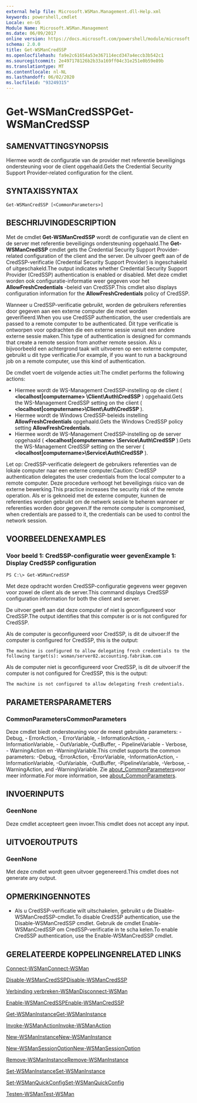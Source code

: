 ```yaml
---
external help file: Microsoft.WSMan.Management.dll-Help.xml
keywords: powershell,cmdlet
Locale: en-US
Module Name: Microsoft.WSMan.Management
ms.date: 06/09/2017
online version: https://docs.microsoft.com/powershell/module/microsoft.wsman.management/get-wsmancredssp?view=powershell-7&WT.mc_id=ps-gethelp
schema: 2.0.0
title: Get-WSManCredSSP
ms.openlocfilehash: fa9e2c61654a53e367114ecd347a4eccb3b542c1
ms.sourcegitcommit: 2e497178126b2b33a169ff04c31e251e0b59e89b
ms.translationtype: MT
ms.contentlocale: nl-NL
ms.lasthandoff: 06/02/2020
ms.locfileid: "93249315"
---
```

# <span data-ttu-id="d582a-103">Get-WSManCredSSP</span><span class="sxs-lookup"><span data-stu-id="d582a-103">Get-WSManCredSSP</span></span>

## <span data-ttu-id="d582a-104">SAMENVATTING</span><span class="sxs-lookup"><span data-stu-id="d582a-104">SYNOPSIS</span></span>
<span data-ttu-id="d582a-105">Hiermee wordt de configuratie van de provider met referentie beveiligings ondersteuning voor de client opgehaald.</span><span class="sxs-lookup"><span data-stu-id="d582a-105">Gets the Credential Security Support Provider-related configuration for the client.</span></span>

## <span data-ttu-id="d582a-106">SYNTAXIS</span><span class="sxs-lookup"><span data-stu-id="d582a-106">SYNTAX</span></span>

```
Get-WSManCredSSP [<CommonParameters>]
```

## <span data-ttu-id="d582a-107">BESCHRIJVING</span><span class="sxs-lookup"><span data-stu-id="d582a-107">DESCRIPTION</span></span>
<span data-ttu-id="d582a-108">Met de cmdlet **Get-WSManCredSSP** wordt de configuratie van de client en de server met referentie beveiligings ondersteuning opgehaald.</span><span class="sxs-lookup"><span data-stu-id="d582a-108">The **Get-WSManCredSSP** cmdlet gets the Credential Security Support Provider-related configuration of the client and the server.</span></span>
<span data-ttu-id="d582a-109">De uitvoer geeft aan of de CredSSP-verificatie (Credential Security Support Provider) is ingeschakeld of uitgeschakeld.</span><span class="sxs-lookup"><span data-stu-id="d582a-109">The output indicates whether Credential Security Support Provider (CredSSP) authentication is enabled or disabled.</span></span>
<span data-ttu-id="d582a-110">Met deze cmdlet worden ook configuratie-informatie weer gegeven voor het **AllowFreshCredentials** -beleid van CredSSP.</span><span class="sxs-lookup"><span data-stu-id="d582a-110">This cmdlet also displays configuration information for the **AllowFreshCredentials** policy of CredSSP.</span></span>

<span data-ttu-id="d582a-111">Wanneer u CredSSP-verificatie gebruikt, worden de gebruikers referenties door gegeven aan een externe computer die moet worden geverifieerd.</span><span class="sxs-lookup"><span data-stu-id="d582a-111">When you use CredSSP authentication, the user credentials are passed to a remote computer to be authenticated.</span></span>
<span data-ttu-id="d582a-112">Dit type verificatie is ontworpen voor opdrachten die een externe sessie vanuit een andere externe sessie maken.</span><span class="sxs-lookup"><span data-stu-id="d582a-112">This type of authentication is designed for commands that create a remote session from another remote session.</span></span>
<span data-ttu-id="d582a-113">Als u bijvoorbeeld een achtergrond taak wilt uitvoeren op een externe computer, gebruikt u dit type verificatie.</span><span class="sxs-lookup"><span data-stu-id="d582a-113">For example, if you want to run a background job on a remote computer, use this kind of authentication.</span></span>

<span data-ttu-id="d582a-114">De cmdlet voert de volgende acties uit:</span><span class="sxs-lookup"><span data-stu-id="d582a-114">The cmdlet performs the following actions:</span></span>

- <span data-ttu-id="d582a-115">Hiermee wordt de WS-Management CredSSP-instelling op de client ( **\<localhost|computername\> \Client\Auth\CredSSP** ) opgehaald.</span><span class="sxs-lookup"><span data-stu-id="d582a-115">Gets the WS-Management CredSSP setting on the client ( **\<localhost|computername\>\Client\Auth\CredSSP** ).</span></span>
- <span data-ttu-id="d582a-116">Hiermee wordt de Windows CredSSP-beleids instelling **AllowFreshCredentials** opgehaald.</span><span class="sxs-lookup"><span data-stu-id="d582a-116">Gets the Windows CredSSP policy setting **AllowFreshCredentials**.</span></span>
- <span data-ttu-id="d582a-117">Hiermee wordt de WS-Management CredSSP-instelling op de server opgehaald ( **\<localhost|computername\> \Service\Auth\CredSSP** ).</span><span class="sxs-lookup"><span data-stu-id="d582a-117">Gets the WS-Management CredSSP setting on the server ( **\<localhost|computername\>\Service\Auth\CredSSP** ).</span></span>

<span data-ttu-id="d582a-118">Let op: CredSSP-verificatie delegeert de gebruikers referenties van de lokale computer naar een externe computer.</span><span class="sxs-lookup"><span data-stu-id="d582a-118">Caution: CredSSP authentication delegates the user credentials from the local computer to a remote computer.</span></span>
<span data-ttu-id="d582a-119">Deze procedure verhoogt het beveiligings risico van de externe bewerking.</span><span class="sxs-lookup"><span data-stu-id="d582a-119">This practice increases the security risk of the remote operation.</span></span>
<span data-ttu-id="d582a-120">Als er is geknoeid met de externe computer, kunnen de referenties worden gebruikt om de netwerk sessie te beheren wanneer er referenties worden door gegeven.</span><span class="sxs-lookup"><span data-stu-id="d582a-120">If the remote computer is compromised, when credentials are passed to it, the credentials can be used to control the network session.</span></span>

## <span data-ttu-id="d582a-121">VOORBEELDEN</span><span class="sxs-lookup"><span data-stu-id="d582a-121">EXAMPLES</span></span>

### <span data-ttu-id="d582a-122">Voor beeld 1: CredSSP-configuratie weer geven</span><span class="sxs-lookup"><span data-stu-id="d582a-122">Example 1: Display CredSSP configuration</span></span>

```
PS C:\> Get-WSManCredSSP
```

<span data-ttu-id="d582a-123">Met deze opdracht worden CredSSP-configuratie gegevens weer gegeven voor zowel de client als de server.</span><span class="sxs-lookup"><span data-stu-id="d582a-123">This command displays CredSSP configuration information for both the client and server.</span></span>

<span data-ttu-id="d582a-124">De uitvoer geeft aan dat deze computer of niet is geconfigureerd voor CredSSP.</span><span class="sxs-lookup"><span data-stu-id="d582a-124">The output identifies that this computer is or is not configured for CredSSP.</span></span>

<span data-ttu-id="d582a-125">Als de computer is geconfigureerd voor CredSSP, is dit de uitvoer:</span><span class="sxs-lookup"><span data-stu-id="d582a-125">If the computer is configured for CredSSP, this is the output:</span></span>

`The machine is configured to allow delegating fresh credentials to the following target(s): wsman/server02.accounting.fabrikam.com`

<span data-ttu-id="d582a-126">Als de computer niet is geconfigureerd voor CredSSP, is dit de uitvoer:</span><span class="sxs-lookup"><span data-stu-id="d582a-126">If the computer is not configured for CredSSP, this is the output:</span></span>

`The machine is not configured to allow delegating fresh credentials.`

## <span data-ttu-id="d582a-127">PARAMETERS</span><span class="sxs-lookup"><span data-stu-id="d582a-127">PARAMETERS</span></span>

### <span data-ttu-id="d582a-128">CommonParameters</span><span class="sxs-lookup"><span data-stu-id="d582a-128">CommonParameters</span></span>
<span data-ttu-id="d582a-129">Deze cmdlet biedt ondersteuning voor de meest gebruikte parameters: -Debug, - ErrorAction, - ErrorVariable, - InformationAction, -InformationVariable, - OutVariable,-OutBuffer, - PipelineVariable - Verbose, - WarningAction en -WarningVariable.</span><span class="sxs-lookup"><span data-stu-id="d582a-129">This cmdlet supports the common parameters: -Debug, -ErrorAction, -ErrorVariable, -InformationAction, -InformationVariable, -OutVariable, -OutBuffer, -PipelineVariable, -Verbose, -WarningAction, and -WarningVariable.</span></span> <span data-ttu-id="d582a-130">Zie [about_CommonParameters](https://go.microsoft.com/fwlink/?LinkID=113216)voor meer informatie.</span><span class="sxs-lookup"><span data-stu-id="d582a-130">For more information, see [about_CommonParameters](https://go.microsoft.com/fwlink/?LinkID=113216).</span></span>

## <span data-ttu-id="d582a-131">INVOER</span><span class="sxs-lookup"><span data-stu-id="d582a-131">INPUTS</span></span>

### <span data-ttu-id="d582a-132">Geen</span><span class="sxs-lookup"><span data-stu-id="d582a-132">None</span></span>
<span data-ttu-id="d582a-133">Deze cmdlet accepteert geen invoer.</span><span class="sxs-lookup"><span data-stu-id="d582a-133">This cmdlet does not accept any input.</span></span>

## <span data-ttu-id="d582a-134">UITVOER</span><span class="sxs-lookup"><span data-stu-id="d582a-134">OUTPUTS</span></span>

### <span data-ttu-id="d582a-135">Geen</span><span class="sxs-lookup"><span data-stu-id="d582a-135">None</span></span>
<span data-ttu-id="d582a-136">Met deze cmdlet wordt geen uitvoer gegenereerd.</span><span class="sxs-lookup"><span data-stu-id="d582a-136">This cmdlet does not generate any output.</span></span>

## <span data-ttu-id="d582a-137">OPMERKINGEN</span><span class="sxs-lookup"><span data-stu-id="d582a-137">NOTES</span></span>

* <span data-ttu-id="d582a-138">Als u CredSSP-verificatie wilt uitschakelen, gebruikt u de Disable-WSManCredSSP-cmdlet.</span><span class="sxs-lookup"><span data-stu-id="d582a-138">To disable CredSSP authentication, use the Disable-WSManCredSSP cmdlet.</span></span> <span data-ttu-id="d582a-139">Gebruik de cmdlet Enable-WSManCredSSP om CredSSP-verificatie in te scha kelen.</span><span class="sxs-lookup"><span data-stu-id="d582a-139">To enable CredSSP authentication, use the Enable-WSManCredSSP cmdlet.</span></span>

## <span data-ttu-id="d582a-140">GERELATEERDE KOPPELINGEN</span><span class="sxs-lookup"><span data-stu-id="d582a-140">RELATED LINKS</span></span>

[<span data-ttu-id="d582a-141">Connect-WSMan</span><span class="sxs-lookup"><span data-stu-id="d582a-141">Connect-WSMan</span></span>](Connect-WSMan.md)

[<span data-ttu-id="d582a-142">Disable-WSManCredSSP</span><span class="sxs-lookup"><span data-stu-id="d582a-142">Disable-WSManCredSSP</span></span>](Disable-WSManCredSSP.md)

[<span data-ttu-id="d582a-143">Verbinding verbreken-WSMan</span><span class="sxs-lookup"><span data-stu-id="d582a-143">Disconnect-WSMan</span></span>](Disconnect-WSMan.md)

[<span data-ttu-id="d582a-144">Enable-WSManCredSSP</span><span class="sxs-lookup"><span data-stu-id="d582a-144">Enable-WSManCredSSP</span></span>](Enable-WSManCredSSP.md)

[<span data-ttu-id="d582a-145">Get-WSManInstance</span><span class="sxs-lookup"><span data-stu-id="d582a-145">Get-WSManInstance</span></span>](Get-WSManInstance.md)

[<span data-ttu-id="d582a-146">Invoke-WSManAction</span><span class="sxs-lookup"><span data-stu-id="d582a-146">Invoke-WSManAction</span></span>](Invoke-WSManAction.md)

[<span data-ttu-id="d582a-147">New-WSManInstance</span><span class="sxs-lookup"><span data-stu-id="d582a-147">New-WSManInstance</span></span>](New-WSManInstance.md)

[<span data-ttu-id="d582a-148">New-WSManSessionOption</span><span class="sxs-lookup"><span data-stu-id="d582a-148">New-WSManSessionOption</span></span>](New-WSManSessionOption.md)

[<span data-ttu-id="d582a-149">Remove-WSManInstance</span><span class="sxs-lookup"><span data-stu-id="d582a-149">Remove-WSManInstance</span></span>](Remove-WSManInstance.md)

[<span data-ttu-id="d582a-150">Set-WSManInstance</span><span class="sxs-lookup"><span data-stu-id="d582a-150">Set-WSManInstance</span></span>](Set-WSManInstance.md)

[<span data-ttu-id="d582a-151">Set-WSManQuickConfig</span><span class="sxs-lookup"><span data-stu-id="d582a-151">Set-WSManQuickConfig</span></span>](Set-WSManQuickConfig.md)

[<span data-ttu-id="d582a-152">Testen-WSMan</span><span class="sxs-lookup"><span data-stu-id="d582a-152">Test-WSMan</span></span>](Test-WSMan.md)
